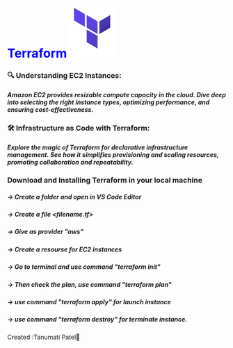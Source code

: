 # <span style="color: blue;">Terraform</span> ![](./terrformICON.jpg)
### 🔍 Understanding EC2 Instances:
##### Amazon EC2 provides resizable compute capacity in the cloud. Dive deep into selecting the right instance types, optimizing performance, and ensuring cost-effectiveness. 
### 🛠️ Infrastructure as Code with Terraform:
##### Explore the magic of Terraform for declarative infrastructure management. See how it simplifies provisioning and scaling resources, promoting collaboration and repeatability. 
### Download and Installing Terraform in your local machine 

##### -> Create a folder and open in VS Code Editor
##### -> Create a file  <filename.tf>
##### -> Give as provider "aws"
##### -> Create a resourse for EC2 instances
##### -> Go to terminal and use command "terraform init"
##### -> Then check the plan, use command "terraform plan"
##### -> use command "terraform apply" for launch instance
##### -> use command "terraform destroy" for terminate instance.
Created :Tanumati Patel🙌

